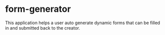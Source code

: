 # form-generator
This application helps a user auto generate dynamic forms that can be filled in and submitted back to the creator.
